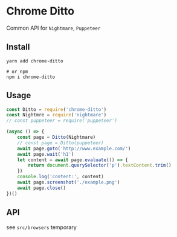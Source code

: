 # Chrome Ditto

Common API for `Nightmare`, `Puppeteer`

## Install

``` shell
yarn add chrome-ditto

# or npm
npm i chrome-ditto
```

## Usage

``` js
const Ditto = require('chrome-ditto')
const Nightmre = require('nightmare')
// const puppeteer = require('puppeteer')

(async () => {
    const page = Ditto(Nightmare)
    // const page = Ditto(puppeteer)
    await page.goto('http://www.example.com/')
    await page.wait('h1')
    let content = await page.evaluate(() => {
        return document.querySelector('p').textContent.trim()
    })
    console.log('content:', content)
    await page.screenshot('./example.png')
    await page.close()
})()
```

## API

see `src/browsers` temporary
